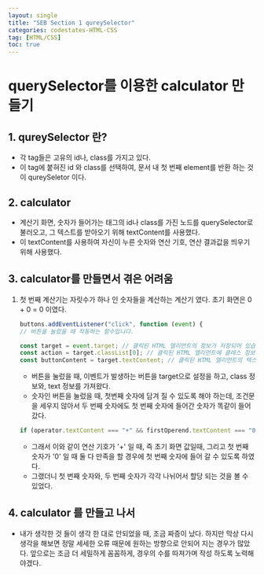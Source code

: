 ```yaml
---
layout: single
title: "SEB Section 1 qureySelector"
categories: codestates-HTML-CSS
tag: [HTML/CSS]
toc: true
---
```


# querySelector를 이용한 calculator 만들기

## 1. qureySelector 란?

- 각 tag들은 고유의 id나, class를 가지고 있다.
- 이 tag에 붙혀진 id 와 class를 선택하여, 문서 내 첫 번째 element를 반환 하는 것이 qureySeletor 이다.

## 2. calculator

- 계산기 화면, 숫자가 들어가는 태그의 id나 class를 가진 노드를 querySelector로 불러오고, 그 텍스트를 받아오기 위해 textContent를 사용했다.
- 이 textContent를 사용하여 자신이 누른 숫자와 연산 기호, 연산 결과값을 띄우기 위해 사용했다.

## 3. calculator를 만들면서 겪은 어려움

1. 첫 번째 계산기는 자릿수가 하나 인 숫자들을 계산하는 계산기 였다. 초기 화면은 0 + 0 = 0 이였다.

   ```javascript
   buttons.addEventListener("click", function (event) {
   // 버튼을 눌렀을 때 작동하는 함수입니다.

   const target = event.target; // 클릭된 HTML 엘리먼트의 정보가 저장되어 있습니다.
   const action = target.classList[0]; // 클릭된 HTML 엘리먼트에 클레스 정보를 가져옵니다.
   const buttonContent = target.textContent; // 클릭된 HTML 엘리먼트의 텍스트 정보를 가져옵니다.
   ```

   - 버튼을 눌렀을 때, 이벤트가 발생하는 버튼을 target으로 설정을 하고, class 정보와, text 정보를 가져왔다.
   - 숫자인 버튼을 눌렀을 때, 첫번째 숫자에 담겨 질 수 있도록 해야 하는데, 조건문을 세우지 않아서 두 번째 숫자에도 첫 번째 숫자에 들어간 숫자가 똑같이 들어갔다.

   ```javascript
   if (operator.textContent === "+" && firstOperend.textContent === "0") {
   ```

   - 그래서 이와 같이 연산 기호가 '+' 일 때, 즉 초기 화면 값일때, 그리고 첫 번째 숫자가 '0' 일 때 둘 다 만족을 할 경우에 첫 번째 숫자에 들어 갈 수 있도록 하였다.
   - 그랬더니 첫 번째 숫자와, 두 번째 숫자가 각각 나뉘어서 할당 되는 것을 볼 수 있었다.

## 4. calculator 를 만들고 나서

- 내가 생각한 것 들이 생각 한 대로 안되었을 때, 조금 짜증이 났다. 하지만 막상 다시 생각을 해보면 정말 세세한 오류 때문에 원하는 방향으로 안되어 지는 경우가 많았다. 앞으로는 조금 더 세밀하게 꼼꼼하게, 경우의 수를 따져가며 작성 하도록 노력해야겠다.
